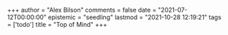 +++
author = "Alex Bilson"
comments = false
date = "2021-07-12T00:00:00"
epistemic = "seedling"
lastmod = "2021-10-28 12:19:21"
tags = ['todo']
title = "Top of Mind"
+++
